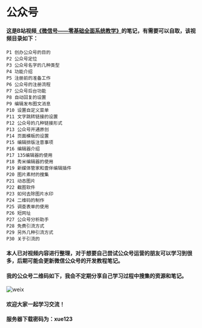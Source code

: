 # 公众号

#### 这是B站视频[《微信号——零基础全面系统教学》](https://www.bilibili.com/video/BV1hJ411g7VS?from=search&seid=13967777031538886616)的笔记，有需要可以自取，该视频目录如下：



```
P1 创办公众号的目的
P2 公众号定位
P3 公众号名字的几种类型
P4 功能介绍
P5 注册前的准备工作
P6 公众号的注册流程
P7 公众号后台功能
P8 自动回复的设置
P9 编辑发布图文消息
P10 设置自定义菜单
P11 文字跳转链接的设置
P12 公众号的几种链接形式
P13 公众号开通原创
P14 页面模板的设置
P15 编辑排版注意事项
P16 编辑器介绍
P17 135编辑器的使用
P18 秀米编辑器的使用
P19 新媒体管家和壹伴编辑插件
P20 图片素材的搜集
P21 动态图片
P22 截图软件
P23 如何去除图片水印
P24 二维码的制作
P25 调查表单的使用
P26 短网址
P27 公众号分析助手
P28 免费引流方式
P29 另外几种引流方式
P30 关于引流的
```



#### 本人已对视频内容进行整理，对于想要自己尝试公众号运营的朋友可以学习到很多，后期可能会更新**微信公众号**的开发教程笔记。



#### 我的公众号二维码如下，我会不定期分享自己学习过程中搜集的资源和笔记。

![weix](http://r.photo.store.qq.com/psc?/V14Kh6sc4H188n/ZYdA7ngrZ.*9Y7Y7Ouin2LsGWr9StQLTr1swR33dFzZDA6p38rwhG5y69mhRH.sdF3Q1e5MYSiwXpisodQ4zEutj01CWqNk32KgVsuchg8A!/r)

#### 欢迎大家一起学习交流！



#### 服务器下载密码为：xue123

